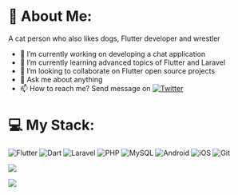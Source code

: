 # 👦 About Me:

A cat person who also likes dogs, Flutter developer and wrestler

- 🔭 I’m currently working on developing a chat application
- 🌱 I’m currently learning advanced topics of Flutter and Laravel
- 👯 I’m looking to collaborate on Flutter open source projects
- 💬 Ask me about anything
- 📫 How to reach me? Send message on [![Twitter](https://img.shields.io/badge/Twitter-%231DA1F2.svg?style=for-the-badge&logo=Twitter&logoColor=white)](https://twitter.com/Koorosh_k98)

# 💻 My Stack:
![Flutter](https://img.shields.io/badge/Flutter-%2302569B.svg?style=for-the-badge&logo=Flutter&logoColor=white)  ![Dart](https://img.shields.io/badge/dart-%230175C2.svg?style=for-the-badge&logo=dart&logoColor=white)  ![Laravel](https://img.shields.io/badge/laravel-%23FF2D20.svg?style=for-the-badge&logo=laravel&logoColor=white)  ![PHP](https://img.shields.io/badge/php-%23777BB4.svg?style=for-the-badge&logo=php&logoColor=white)  ![MySQL](https://img.shields.io/badge/mysql-%2300f.svg?style=for-the-badge&logo=mysql&logoColor=white)  ![Android](https://img.shields.io/badge/Android-3DDC84?style=for-the-badge&logo=android&logoColor=white)  ![iOS](https://img.shields.io/badge/iOS-000000?style=for-the-badge&logo=ios&logoColor=white)  ![Git](https://img.shields.io/badge/git-%23F05033.svg?style=for-the-badge&logo=git&logoColor=white)

[![](https://667043c23566a898f13c.appwrite.global/api?username=koorosh&time=${Date.now()})](https://visit-counter-8e3e7.web.app)

[![](https://visitcount.itsvg.in/api?id=koorosh-k98&label=Profile%20Views&icon=0&pretty=false)](https://visitcount.itsvg.in)
